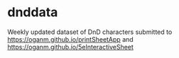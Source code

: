 # dnddata
Weekly updated dataset of DnD characters submitted to https://oganm.github.io/printSheetApp and https://oganm.github.io/5eInteractiveSheet

